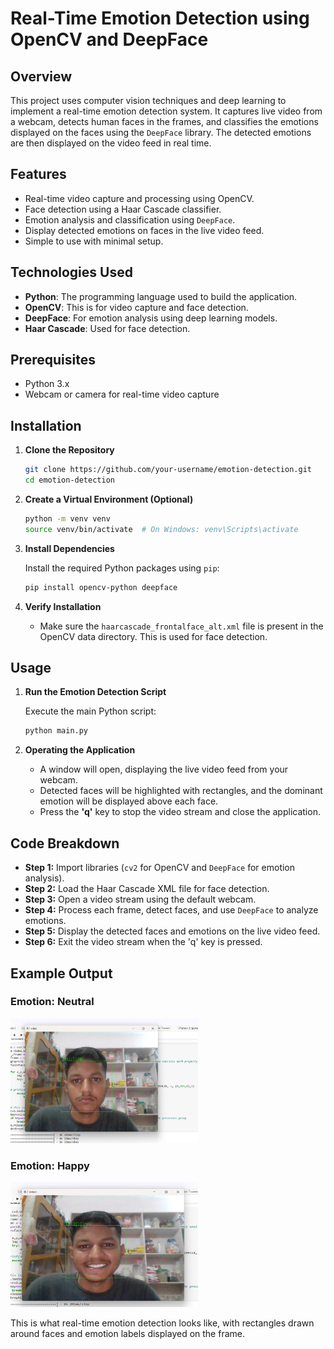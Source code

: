 # Real-Time Emotion Detection using OpenCV and DeepFace

## Overview

This project uses computer vision techniques and deep learning to implement a real-time emotion detection system. It captures live video from a webcam, detects human faces in the frames, and classifies the emotions displayed on the faces using the `DeepFace` library. The detected emotions are then displayed on the video feed in real time.

## Features

- Real-time video capture and processing using OpenCV.
- Face detection using a Haar Cascade classifier.
- Emotion analysis and classification using `DeepFace`.
- Display detected emotions on faces in the live video feed.
- Simple to use with minimal setup.

## Technologies Used

- **Python**: The programming language used to build the application.
- **OpenCV**: This is for video capture and face detection.
- **DeepFace**: For emotion analysis using deep learning models.
- **Haar Cascade**: Used for face detection.

## Prerequisites

- Python 3.x
- Webcam or camera for real-time video capture

## Installation

1. **Clone the Repository**

    ```bash
    git clone https://github.com/your-username/emotion-detection.git
    cd emotion-detection
    ```

2. **Create a Virtual Environment (Optional)**

    ```bash
    python -m venv venv
    source venv/bin/activate  # On Windows: venv\Scripts\activate
    ```

3. **Install Dependencies**

    Install the required Python packages using `pip`:

    ```bash
    pip install opencv-python deepface
    ```

4. **Verify Installation**

    - Make sure the `haarcascade_frontalface_alt.xml` file is present in the OpenCV data directory. This is used for face detection.

## Usage

1. **Run the Emotion Detection Script**

    Execute the main Python script:

    ```bash
    python main.py
    ```

2. **Operating the Application**

    - A window will open, displaying the live video feed from your webcam.
    - Detected faces will be highlighted with rectangles, and the dominant emotion will be displayed above each face.
    - Press the **'q'** key to stop the video stream and close the application.

## Code Breakdown

- **Step 1:** Import libraries (`cv2` for OpenCV and `DeepFace` for emotion analysis).
- **Step 2:** Load the Haar Cascade XML file for face detection.
- **Step 3:** Open a video stream using the default webcam.
- **Step 4:** Process each frame, detect faces, and use `DeepFace` to analyze emotions.
- **Step 5:** Display the detected faces and emotions on the live video feed.
- **Step 6:** Exit the video stream when the 'q' key is pressed.

## Example Output

### Emotion: Neutral
<img src="images/Screenshot_1.png" alt="Screenshot 1" width="300px" height="200px" />

### Emotion: Happy
<img src="images/Screenshot_2.png" alt="Screenshot 2" width="300px" height="200px"/>

This is what real-time emotion detection looks like, with rectangles drawn around faces and emotion labels displayed on the frame.
